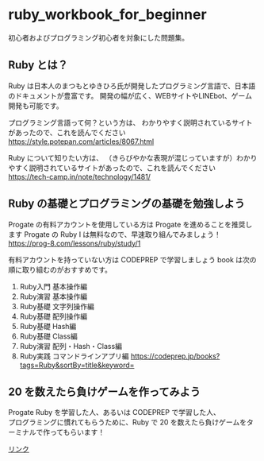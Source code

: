 # ruby_workbook_for_beginner
初心者およびプログラミング初心者を対象にした問題集。

## Ruby とは？
Ruby は日本人のまつもとゆきひろ氏が開発したプログラミング言語で、日本語のドキュメントが豊富です。
開発の幅が広く、WEBサイトやLINEbot、ゲーム開発も可能です。

プログラミング言語って何？という方は、
わかりやすく説明されているサイトがあったので、これを読んでください
https://style.potepan.com/articles/8067.html

Ruby について知りたい方は、
（きらびやかな表現が混じっていますが）わかりやすく説明されているサイトがあったので、これを読んでください
https://tech-camp.in/note/technology/1481/

## Ruby の基礎とプログラミングの基礎を勉強しよう
Progate の有料アカウントを使用している方は Progate を進めることを推奨します
Progate の Ruby I は無料なので、早速取り組んでみましょう！
https://prog-8.com/lessons/ruby/study/1

有料アカウントを持っていない方は CODEPREP で学習しましょう
book は次の順に取り組むのがおすすめです。
1. Ruby入門 基本操作編
2. Ruby演習 基本操作編
3. Ruby基礎 文字列操作編
4. Ruby基礎 配列操作編
5. Ruby基礎 Hash編
6. Ruby基礎 Class編
7. Ruby演習 配列・Hash・Class編
8. Ruby実践 コマンドラインアプリ編
https://codeprep.jp/books?tags=Ruby&sortBy=title&keyword=

## 20 を数えたら負けゲームを作ってみよう
Progate Ruby を学習した人、あるいは CODEPREP で学習した人、  
プログラミングに慣れてもらうために、Ruby で 20 を数えたら負けゲームをターミナルで作ってもらいます！

[リンク](./20_count_game.md)
